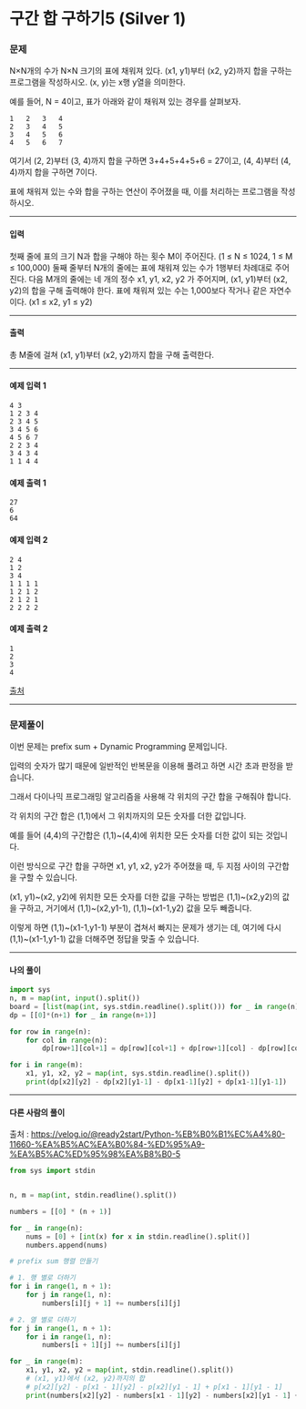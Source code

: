 # 구간 합 구하기5 (Silver 1)

### 문제

N×N개의 수가 N×N 크기의 표에 채워져 있다. (x1, y1)부터 (x2, y2)까지 합을 구하는 프로그램을 작성하시오. (x, y)는 x행 y열을 의미한다.   

예를 들어, N = 4이고, 표가 아래와 같이 채워져 있는 경우를 살펴보자.   

~~~
1	2	3	4
2	3	4	5
3	4	5	6
4	5	6	7
~~~

여기서 (2, 2)부터 (3, 4)까지 합을 구하면 3+4+5+4+5+6 = 27이고, (4, 4)부터 (4, 4)까지 합을 구하면 7이다.   

표에 채워져 있는 수와 합을 구하는 연산이 주어졌을 때, 이를 처리하는 프로그램을 작성하시오.   

---

#### 입력

첫째 줄에 표의 크기 N과 합을 구해야 하는 횟수 M이 주어진다. (1 ≤ N ≤ 1024, 1 ≤ M ≤ 100,000) 둘째 줄부터 N개의 줄에는 표에 채워져 있는 수가 1행부터 차례대로 주어진다. 다음 M개의 줄에는 네 개의 정수 x1, y1, x2, y2 가 주어지며, (x1, y1)부터 (x2, y2)의 합을 구해 출력해야 한다. 표에 채워져 있는 수는 1,000보다 작거나 같은 자연수이다. (x1 ≤ x2, y1 ≤ y2)   

---

#### 출력

총 M줄에 걸쳐 (x1, y1)부터 (x2, y2)까지 합을 구해 출력한다.

---

#### 예제 입력 1
~~~
4 3
1 2 3 4
2 3 4 5
3 4 5 6
4 5 6 7
2 2 3 4
3 4 3 4
1 1 4 4
~~~

#### 예제 출력 1
~~~
27
6
64
~~~

#### 예제 입력 2
~~~
2 4
1 2
3 4
1 1 1 1
1 2 1 2
2 1 2 1
2 2 2 2
~~~

#### 예제 출력 2
~~~
1
2
3
4
~~~

[출처](https://www.acmicpc.net/problem/11660)

---

### 문제풀이

이번 문제는 prefix sum + Dynamic Programming 문제입니다.   

입력의 숫자가 많기 때문에 일반적인 반복문을 이용해 풀려고 하면 시간 초과 판정을 받습니다.   

그래서 다이나믹 프로그래밍 알고리즘을 사용해 각 위치의 구간 합을 구해줘야 합니다.   

각 위치의 구간 합은 (1,1)에서 그 위치까지의 모든 숫자를 더한 값입니다.   

예를 들어 (4,4)의 구간합은 (1,1)~(4,4)에 위치한 모든 숫자를 더한 값이 되는 것입니다.   

이런 방식으로 구간 합을 구하면 x1, y1, x2, y2가 주어졌을 때, 두 지점 사이의 구간합을 구할 수 있습니다.   

(x1, y1)~(x2, y2)에 위치한 모든 숫자를 더한 값을 구하는 방법은 (1,1)~(x2,y2)의 값을 구하고, 거기에서 (1,1)~(x2,y1-1), (1,1)~(x1-1,y2) 값을 모두 빼줍니다.   

이렇게 하면 (1,1)~(x1-1,y1-1) 부분이 겹쳐서 빠지는 문제가 생기는 데, 여기에 다시 (1,1)~(x1-1,y1-1) 값을 더해주면 정답을 맞출 수 있습니다.   

---

#### 나의 풀이

~~~python
import sys
n, m = map(int, input().split())
board = [list(map(int, sys.stdin.readline().split())) for _ in range(n)]
dp = [[0]*(n+1) for _ in range(n+1)]

for row in range(n):
    for col in range(n):
        dp[row+1][col+1] = dp[row][col+1] + dp[row+1][col] - dp[row][col] + board[row][col]

for i in range(m):
    x1, y1, x2, y2 = map(int, sys.stdin.readline().split())
    print(dp[x2][y2] - dp[x2][y1-1] - dp[x1-1][y2] + dp[x1-1][y1-1])
~~~

---

#### 다른 사람의 풀이

출처 : https://velog.io/@ready2start/Python-%EB%B0%B1%EC%A4%80-11660-%EA%B5%AC%EA%B0%84-%ED%95%A9-%EA%B5%AC%ED%95%98%EA%B8%B0-5

~~~python
from sys import stdin


n, m = map(int, stdin.readline().split())

numbers = [[0] * (n + 1)]

for _ in range(n):
    nums = [0] + [int(x) for x in stdin.readline().split()]
    numbers.append(nums)

# prefix sum 행렬 만들기

# 1. 행 별로 더하기
for i in range(1, n + 1):
    for j in range(1, n):
        numbers[i][j + 1] += numbers[i][j]

# 2. 열 별로 더하기
for j in range(1, n + 1):
    for i in range(1, n):
        numbers[i + 1][j] += numbers[i][j]

for _ in range(m):
    x1, y1, x2, y2 = map(int, stdin.readline().split())
    # (x1, y1)에서 (x2, y2)까지의 합
    # p[x2][y2] - p[x1 - 1][y2] - p[x2][y1 - 1] + p[x1 - 1][y1 - 1]
    print(numbers[x2][y2] - numbers[x1 - 1][y2] - numbers[x2][y1 - 1] + numbers[x1 - 1][y1 - 1])
~~~
